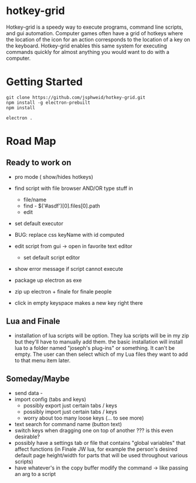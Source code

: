 # hotkey-grid

Hotkey-grid is a speedy way to execute programs, command line scripts, and gui automation. Computer games often have a grid of hotkeys where the location of the icon for an action corresponds to the location of a key on the keyboard. Hotkey-grid enables this same system for executing commands quickly for almost anything you would want to do with a computer.

# Getting Started

```
git clone https://github.com/jsphweid/hotkey-grid.git
npm install -g electron-prebuilt
npm install

electron .
```

# Road Map

## Ready to work on 

- pro mode ( show/hides hotkeys)
- find script with file browser AND/OR type stuff in
  - file/name
  - find - $('#asdf')[0].files[0].path
  - edit
- set default executor
- BUG: replace css keyName with id computed
- edit script from gui -> open in favorite text editor
  - set default script editor
- show error message if script cannot execute

- package up electron as exe
- zip up electron + finale for finale people

- click in empty keyspace makes a new key right there

## Lua and Finale

- installation of lua scripts will be option.  They lua scripts will be in my zip but they'll have to manually add them. the basic installation will install lua to a folder named "joseph's plug-ins" or something.  It can't be empty.  The user can then select which of my Lua files they want to add to that menu item later.

## Someday/Maybe

- send data - 
- import config (tabs and keys)
  - possibly export just certain tabs / keys
  - possibly import just certain tabs / keys
  - worry about too many loose keys (... to see more)
- text search for command name (button text)
- switch keys when dragging one on top of another ??? is this even desirable?
- possibly have a settings tab or file that contains "global variables" that affect functions (in Finale JW lua, for example the person's desired default page height/width for parts that will be used throughout various scripts)
- have whatever's in the copy buffer modify the command -> like passing an arg to a script

